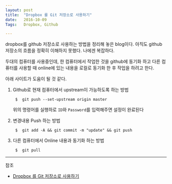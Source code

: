 ```yaml
---
layout: post
title:  "Dropbox 를 Git 저장소로 사용하기"
date:   2016-10-09
Tags:   Dropbox, Github

---
```


dropbox를 github 저장소로 사용하는 방법을 정리해 놓은 blog이다. 아직도 github 저장소의 흐름을 정확히 이해하지 못했다. 나에겐 복잡하다.

두대의 컴퓨터를 사용중인데, 한 컴퓨터에서 작업한 것을 github에 동기화 하고 다른 컴퓨터를 사용할 때 online에 있는 내용을 로컬로 동기화 한 후 작업을 하려고 한다.

아래 사이트가 도움이 될 것 같다.

1. Github로 현재 컴퓨터에서 upstream이 가능하도록 하는 방법

        $  git push --set-upstream origin master
    
    위의 명령어를 실행하로 `ID`와 `Password`를 입력해주면 설정이 완료된다

1. 변경내용 Push 하는 방법

        $  git add -A && git commit -m "update" && git push
    
1. 다른 컴퓨터에서 Online 내용과 동기화 하는 방법

        $  git pull
    


---
참조

- [Dropbox 를 Git 저장소로 사용하기](http://byteclass.tistory.com/19)
